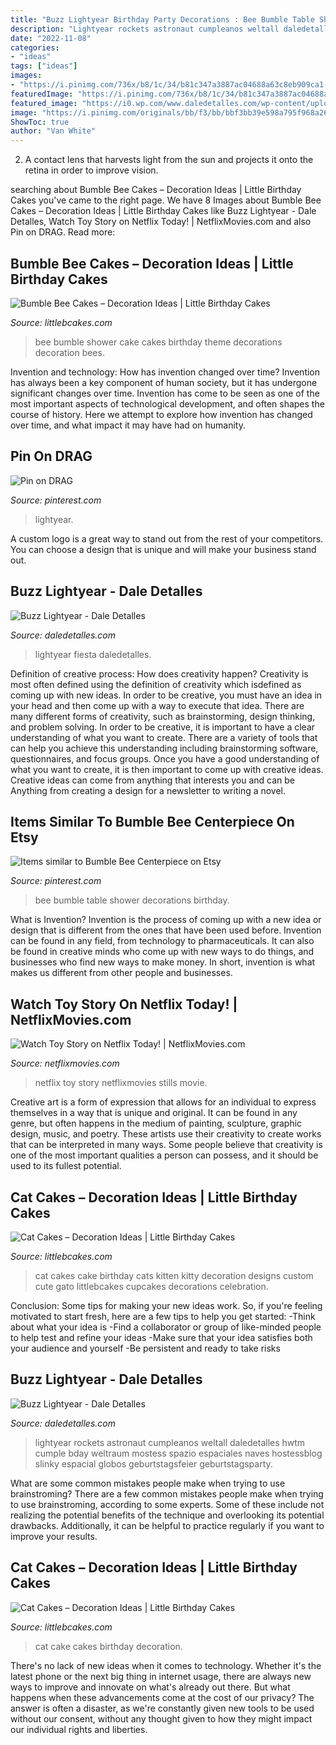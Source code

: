 ```yaml
---
title: "Buzz Lightyear Birthday Party Decorations : Bee Bumble Table Shower Decorations Birthday"
description: "Lightyear rockets astronaut cumpleanos weltall daledetalles hwtm cumple bday weltraum mostess spazio espaciales naves hostessblog slinky espacial globos geburtstagsfeier geburtstagsparty"
date: "2022-11-08"
categories:
- "ideas"
tags: ["ideas"]
images:
- "https://i.pinimg.com/736x/b8/1c/34/b81c347a3887ac04688a63c8eb909ca1--disney-images-buzz-lightyear.jpg"
featuredImage: "https://i.pinimg.com/736x/b8/1c/34/b81c347a3887ac04688a63c8eb909ca1--disney-images-buzz-lightyear.jpg"
featured_image: "https://i0.wp.com/www.daledetalles.com/wp-content/uploads/2016/03/9-15.jpg?resize=696%2C522"
image: "https://i.pinimg.com/originals/bb/f3/bb/bbf3bb39e598a795f968a2641643bacc.jpg"
ShowToc: true
author: "Van White"
---
```



2. A contact lens that harvests light from the sun and projects it onto the retina in order to improve vision.

	

		
searching about Bumble Bee Cakes – Decoration Ideas | Little Birthday Cakes you've came to the right page. We have 8 Images about Bumble Bee Cakes – Decoration Ideas | Little Birthday Cakes like Buzz Lightyear - Dale Detalles, Watch Toy Story on Netflix Today! | NetflixMovies.com and also Pin on DRAG. Read more:
		
    
## Bumble Bee Cakes – Decoration Ideas | Little Birthday Cakes

<img loading=lazy src="https://www.littlebcakes.com/wp-content/uploads/2014/01/Bumble-Bee-Baby-Shower-Cake.jpg" onerror="this.onerror=null;this.src='https://tse4.mm.bing.net/th?id=OIP.MbptnFt52AWLLq1pmt3hAgHaJ4&amp;pid=15.1';" alt="Bumble Bee Cakes – Decoration Ideas | Little Birthday Cakes">

_Source: littlebcakes.com_

>bee bumble shower cake cakes birthday theme decorations decoration bees. 

	

Invention and technology: How has invention changed over time?
Invention has always been a key component of human society, but it has undergone significant changes over time. Invention has come to be seen as one of the most important aspects of technological development, and often shapes the course of history. Here we attempt to explore how invention has changed over time, and what impact it may have had on humanity.

    
## Pin On DRAG

<img loading=lazy src="https://i.pinimg.com/736x/b8/1c/34/b81c347a3887ac04688a63c8eb909ca1--disney-images-buzz-lightyear.jpg" onerror="this.onerror=null;this.src='https://tse4.mm.bing.net/th?id=OIP.VNNgzkdYDZdQmyfGxt9iAAHaEX&amp;pid=15.1';" alt="Pin on DRAG">

_Source: pinterest.com_

>lightyear. 

	

A custom logo is a great way to stand out from the rest of your competitors. You can choose a design that is unique and will make your business stand out.

    
## Buzz Lightyear - Dale Detalles

<img loading=lazy src="https://i0.wp.com/www.daledetalles.com/wp-content/uploads/2016/03/9-15.jpg?resize=696%2C522" onerror="this.onerror=null;this.src='https://tse4.mm.bing.net/th?id=OIP.37jLgFJXH-jRWRC5z9qUQgHaFj&amp;pid=15.1';" alt="Buzz Lightyear - Dale Detalles">

_Source: daledetalles.com_

>lightyear fiesta daledetalles. 

	

Definition of creative process: How does creativity happen?
Creativity is most often defined using the definition of creativity which isdefined as coming up with new ideas. In order to be creative, you must have an idea in your head and then come up with a way to execute that idea. There are many different forms of creativity, such as brainstorming, design thinking, and problem solving.
In order to be creative, it is important to have a clear understanding of what you want to create. There are a variety of tools that can help you achieve this understanding including brainstorming software, questionnaires, and focus groups. Once you have a good understanding of what you want to create, it is then important to come up with creative ideas. Creative ideas can come from anything that interests you and can be Anything from creating a design for a newsletter to writing a novel.

    
## Items Similar To Bumble Bee Centerpiece On Etsy

<img loading=lazy src="https://i.pinimg.com/originals/bb/f3/bb/bbf3bb39e598a795f968a2641643bacc.jpg" onerror="this.onerror=null;this.src='https://tse1.mm.bing.net/th?id=OIP.V7Dxke18EYDGxQg9fKfYUwHaJ8&amp;pid=15.1';" alt="Items similar to Bumble Bee Centerpiece on Etsy">

_Source: pinterest.com_

>bee bumble table shower decorations birthday. 

	

What is Invention?
Invention is the process of coming up with a new idea or design that is different from the ones that have been used before. Invention can be found in any field, from technology to pharmaceuticals. It can also be found in creative minds who come up with new ways to do things, and businesses who find new ways to make money. In short, invention is what makes us different from other people and businesses.

    
## Watch Toy Story On Netflix Today! | NetflixMovies.com

<img loading=lazy src="https://i1.netflixmovies.com/dibsl9ebc/image/upload/w_1024/tnhbjaf9kpdtys4bwtjg.jpg" onerror="this.onerror=null;this.src='https://tse4.mm.bing.net/th?id=OIP.HXIMOAx8tVFXPVHlPDxqwQHaLP&amp;pid=15.1';" alt="Watch Toy Story on Netflix Today! | NetflixMovies.com">

_Source: netflixmovies.com_

>netflix toy story netflixmovies stills movie. 

	

Creative art is a form of expression that allows for an individual to express themselves in a way that is unique and original. It can be found in any genre, but often happens in the medium of painting, sculpture, graphic design, music, and poetry. These artists use their creativity to create works that can be interpreted in many ways. Some people believe that creativity is one of the most important qualities a person can possess, and it should be used to its fullest potential.

    
## Cat Cakes – Decoration Ideas | Little Birthday Cakes

<img loading=lazy src="http://www.littlebcakes.com/wp-content/uploads/2014/01/Cat-Cakes.jpg" onerror="this.onerror=null;this.src='https://tse3.mm.bing.net/th?id=OIP.W2YtTAyoa8WdHetsdiGXSAHaJ4&amp;pid=15.1';" alt="Cat Cakes – Decoration Ideas | Little Birthday Cakes">

_Source: littlebcakes.com_

>cat cakes cake birthday cats kitten kitty decoration designs custom cute gato littlebcakes cupcakes decorations celebration. 

	

Conclusion: Some tips for making your new ideas work.
So, if you're feeling motivated to start fresh, here are a few tips to help you get started: 
-Think about what your idea is 
-Find a collaborator or group of like-minded people to help test and refine your ideas 
-Make sure that your idea satisfies both your audience and yourself 
-Be persistent and ready to take risks

    
## Buzz Lightyear - Dale Detalles

<img loading=lazy src="https://i0.wp.com/www.daledetalles.com/wp-content/uploads/2016/03/1-17.jpg?resize=475,633" onerror="this.onerror=null;this.src='https://tse2.mm.bing.net/th?id=OIP.iuaFJWm_sSwMDI6zl-7j1AHaJ3&amp;pid=15.1';" alt="Buzz Lightyear - Dale Detalles">

_Source: daledetalles.com_

>lightyear rockets astronaut cumpleanos weltall daledetalles hwtm cumple bday weltraum mostess spazio espaciales naves hostessblog slinky espacial globos geburtstagsfeier geburtstagsparty. 

	

What are some common mistakes people make when trying to use brainstroming?
There are a few common mistakes people make when trying to use brainstroming, according to some experts. Some of these include not realizing the potential benefits of the technique and overlooking its potential drawbacks. Additionally, it can be helpful to practice regularly if you want to improve your results.

    
## Cat Cakes – Decoration Ideas | Little Birthday Cakes

<img loading=lazy src="http://www.littlebcakes.com/wp-content/uploads/2014/01/Cat-Cake-Pictures.jpg" onerror="this.onerror=null;this.src='https://tse3.mm.bing.net/th?id=OIP.iQQD8-Sf6GA6OSht9V0MuQHaHf&amp;pid=15.1';" alt="Cat Cakes – Decoration Ideas | Little Birthday Cakes">

_Source: littlebcakes.com_

>cat cake cakes birthday decoration. 

	

There's no lack of new ideas when it comes to technology. Whether it's the latest phone or the next big thing in internet usage, there are always new ways to improve and innovate on what's already out there. But what happens when these advancements come at the cost of our privacy? The answer is often a disaster, as we're constantly given new tools to be used without our consent, without any thought given to how they might impact our individual rights and liberties.

